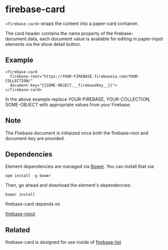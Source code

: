 # firebase-card

`<firebase-card>` wraps the content into a paper-card container.

The card header contains the name property of the firebase-document.data,
each document value is available for editing in paper-input elements
via the show detail button.

## Example

    <firebase-card
      firebase-root="https://YOUR-FIREBASE.firebaseio.com/YOUR-COLLECTION/"
      document-key="{{SOME-OBJECT.__firebaseKey__}}">
    </firebase-card>

In the above example replace YOUR-FIREBASE, YOUR-COLLECTION, SOME-OBJECT with appropriate values from your Firebase.

## Note

The Firebase document is initiaized once both the firebase-root and document-key are provided.

## Dependencies

Element dependencies are managed via [Bower](http://bower.io/). You can
install that via:

    npm install -g bower

Then, go ahead and download the element's dependencies:

    bower install

firebase-card depends on

[firebase-input](https://github.com/HekaHouse/firebase-input)

## Related

firebase-card is designed for use inside of [firebase-list](https://HekaHouse.github.io/firebase-list)
